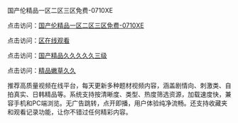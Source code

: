 国产伦精品一区二区三区免费-0710XE

点击访问：<a href="https://heiliaoxqkkct.pages.dev">国产伦精品一区二区三区免费-0710XE</a>

点击访问：<a href="https://heiliaoxwd5i8.pages.dev">区在线观看</a>

点击访问：<a href="https://heiliaowzu4ur.pages.dev">国产精品久久久久久三级</a>

点击访问：<a href="https://heiliaozj3tjd.pages.dev">精品嫩草久久</a>

推荐高质量视频在线平台，每天更新多种题材视频内容，涵盖剧情向、刺激类、自拍真实、日韩精品等。系统支持按清晰度、类型、热度筛选资源，加载速度快，兼容手机和PC端浏览。无广告跳转，点开即播，用户体验纯净流畅。还支持收藏夹和观看记录功能，让你不错过任何精彩内容。

<span style="display:none;">[Canonical link](https://github.com/edc20250710/edc13 ）</span>
